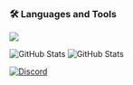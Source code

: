 ### 🛠️ Languages and Tools

<p align="left">
  <a href="https://skillicons.dev">
    <img src="https://skillicons.dev/icons?i=cpp,cs,c,js,html,css,tailwind,express,mongodb,mysql,nodejs,react&perline=15"/>
  </a>
</p>

![GitHub Stats](https://github-stats-alpha.vercel.app/api?username=99Anvar99&cc=000&tc=fff&ic=fff&bc=000)
![GitHub Stats](https://github-readme-stats.vercel.app/api/top-langs/?username=99Anvar99&theme=react&show_icons=true&hide_border=true&layout=compact)

<p align="left">
  
[![Discord](https://discord.c99.nl/widget/theme-3/1210636184477245463.png)](https://discord.com)
  
</p>
